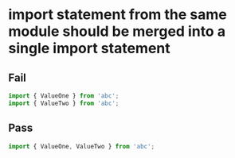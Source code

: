 # import statement from the same module should be merged into a single import statement

## Fail

```js
import { ValueOne } from 'abc';
import { ValueTwo } from 'abc';
```

## Pass

```js
import { ValueOne, ValueTwo } from 'abc';
```
